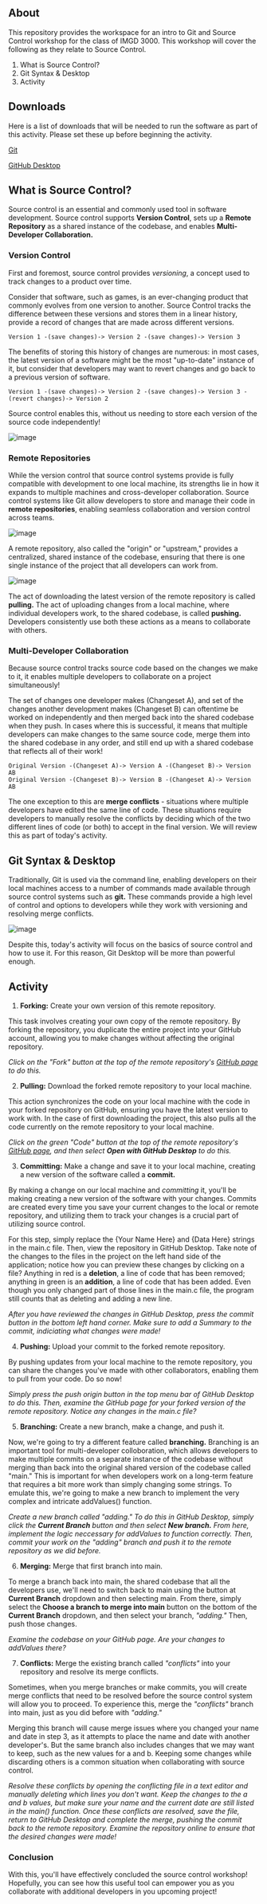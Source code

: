 ## About
This repository provides the workspace for an intro to Git and Source Control workshop for the class of IMGD 3000. This workshop will cover the following as they relate to Source Control.

1. What is Source Control?
2. Git Syntax & Desktop
3. Activity

## Downloads
Here is a list of downloads that will be needed to run the software as part of this activity. Please set these up before beginning the activity.

[Git](https://git-scm.com/downloads)

[GitHub Desktop](https://desktop.github.com/)

## What is Source Control?
Source control is an essential and commonly used tool in software development. Source control supports **Version Control**, sets up a **Remote Repository** as a shared instance of the codebase, and enables **Multi-Developer Collaboration.**

### Version Control
First and foremost, source control provides _versioning_, a concept used to track changes to a product over time. 

Consider that software, such as games, is an ever-changing product that commonly evolves from one version to another. Source Control tracks the difference between these versions and stores them in a linear history, provide a record of changes that are made across different versions.

    Version 1 -(save changes)-> Version 2 -(save changes)-> Version 3

The benefits of storing this history of changes are numerous: in most cases, the latest version of a software might be the most "up-to-date" instance of it, but consider that developers may want to revert changes and go back to a previous version of software.

    Version 1 -(save changes)-> Version 2 -(save changes)-> Version 3 -(revert changes)-> Version 2

Source control enables this, without us needing to store each version of the source code independently!

![image](https://github.com/NickFrangie/Workshop-Git/assets/51765298/8b4a6c9f-ef00-4d9e-9fff-ffa10ceb82fb)

### Remote Repositories
While the version control that source control systems provide is fully compatible with development to one local machine, its strengths lie in how it expands to multiple machines and cross-developer collaboration. Source control systems like Git allow developers to store and manage their code in **remote repositories**, enabling seamless collaboration and version control across teams.

![image](https://github.com/NickFrangie/Workshop-Git/assets/51765298/0db8e311-0def-4e87-a579-998357932df4)

A remote repository, also called the "origin" or "upstream," provides a centralized, shared instance of the codebase, ensuring that there is one single instance of the project that all developers can work from.

![image](https://github.com/NickFrangie/Workshop-Git/assets/51765298/3f46db10-b092-48c9-b7c6-0c480d9894b1)

The act of downloading the latest version of the remote repository is called **pulling.** The act of uploading changes from a local machine, where individual developers work, to the shared codebase, is called **pushing.** Developers consistently use both these actions as a means to collaborate with others.

### Multi-Developer Collaboration
Because source control tracks source code based on the changes we make to it, it enables multiple developers to collaborate on a project simultaneously!

The set of changes one developer makes (Changeset A), and set of the changes another development makes (Changeset B) can oftentime be worked on independently and then merged back into the shared codebase when they push. In cases where this is successful, it means that multiple developers can make changes to the same source code, merge them into the shared codebase in any order, and still end up with a shared codebase that reflects all of their work!

    Original Version -(Changeset A)-> Version A -(Changeset B)-> Version AB
    Original Version -(Changeset B)-> Version B -(Changeset A)-> Version AB

The one exception to this are **merge conflicts** - situations where multiple developers have edited the same line of code. These situations require developers to manually resolve the conflicts by deciding which of the two different lines of code (or both) to accept in the final version. We will review this as part of today's activity.

## Git Syntax & Desktop
Traditionally, Git is used via the command line, enabling developers on their local machines access to a number of commands made available through source control systems such as **git.** These commands provide a high level of control and options to developers while they work with versioning and resolving merge conflicts.

![image](https://github.com/NickFrangie/Workshop-Git/assets/51765298/dbcd4a0a-e1fe-4f2c-9884-2a3e742306ec)

Despite this, today's activity will focus on the basics of source control and how to use it. For this reason, Git Desktop will be more than powerful enough.

## Activity
1. **Forking:** Create your own version of this remote repository.

This task involves creating your own copy of the remote repository. By forking the repository, you duplicate the entire project into your GitHub account, allowing you to make changes without affecting the original repository. 

_Click on the "Fork" button at the top of the remote repository's [GitHub page]([url](https://github.com/NickFrangie/Workshop-Git)) to do this._

2. **Pulling:** Download the forked remote repository to your local machine.

This action synchronizes the code on your local machine with the code in your forked repository on GitHub, ensuring you have the latest version to work with. In the case of first downloading the project, this also pulls all the code currently on the remote repository to your local machine.

_Click on the green "Code" button at the top of the remote repository's [GitHub page]([url](https://github.com/NickFrangie/Workshop-Git)), and then select **Open with GitHub Desktop** to do this._

3. **Committing:** Make a change and save it to your local machine, creating a new version of the software called a **commit.**

By making a change on our local machine and _committing_ it, you'll be making creating a new version of the software with your changes. Commits are created every time you save your current changes to the local or remote repository, and utilizing them to track your changes is a crucial part of utilizing source control.

For this step, simply replace the {Your Name Here} and {Data Here} strings in the main.c file. Then, view the repository in GitHub Desktop. Take note of the changes to the files in the project on the left hand side of the application; notice how you can preview these changes by clicking on a file? Anything in red is a **deletion**, a line of code that has been removed; anything in green is an **addition**, a line of code that has been added. Even though you only changed part of those lines in the main.c file, the program still counts that as deleting and adding a new line.

_After you have reviewed the changes in GitHub Desktop, press the commit button in the bottom left hand corner. Make sure to add a Summary to the commit, indiciating what changes were made!_

4. **Pushing:** Upload your commit to the forked remote repository.

By pushing updates from your local machine to the remote repository, you can share the changes you've made with other collaborators, enabling them to pull from your code. Do so now!

_Simply press the push origin button in the top menu bar of GitHub Desktop to do this. Then, examine the GitHub page for your forked version of the remote repository. Notice any changes in the main.c file?_

5. **Branching:** Create a new branch, make a change, and push it.

Now, we're going to try a different feature called **branching.** Branching is an important tool for multi-developer colloboration, which allows developers to make multiple commits on a separate instance of the codebase without merging than back into the original shared version of the codebase called "main." This is important for when developers work on a long-term feature that requires a bit more work than simply changing some strings. To emulate this, we're going to make a new branch to implement the very complex and intricate addValues() function.

_Create a new branch called "adding." To do this in GitHub Desktop, simply click the **Current Branch** button and then select **New branch.** From here, implement the logic neccessary for addValues to function correctly. Then, commit your work on the "adding" branch and push it to the remote repository as we did before._

6. **Merging:** Merge that first branch into main.

To merge a branch back into main, the shared codebase that all the developers use, we'll need to switch back to main using the button at **Current Branch** dropdown and then selecting main. From there, simply select the **Choose a branch to merge into main** button on the bottom of the **Current Branch** dropdown, and then select your branch, _"adding."_ Then, push those changes.

_Examine the codebase on your GitHub page. Are your changes to addValues there?_

7. **Conflicts:** Merge the existing branch called _"conflicts"_ into your repository and resolve its merge conflicts.

Sometimes, when you merge branches or make commits, you will create merge conflicts that need to be resolved before the source control system will allow you to proceed. To experience this, merge the _"conflicts"_ branch into main, just as you did before with _"adding."_ 

Merging this branch will cause merge issues where you changed your name and date in step 3, as it attempts to place the name and date with another developer's. But the same branch also includes changes that we may want to keep, such as the new values for a and b. Keeping some changes while discarding others is a common situation when collaborating with source control.

_Resolve these conflicts by opening the conflicting file in a text editor and manually deleting which lines you don't want. Keep the changes to the a and b values, but make sure your name and the current date are still listed in the main() function. Once these conflicts are resolved, save the file, return to GitHub Desktop and complete the merge, pushing the commit back to the remote repository. Examine the repository online to ensure that the desired changes were made!_

### Conclusion
With this, you'll have effectively concluded the source control workshop! Hopefully, you can see how this useful tool can empower you as you collaborate with additional developers in you upcoming project!
